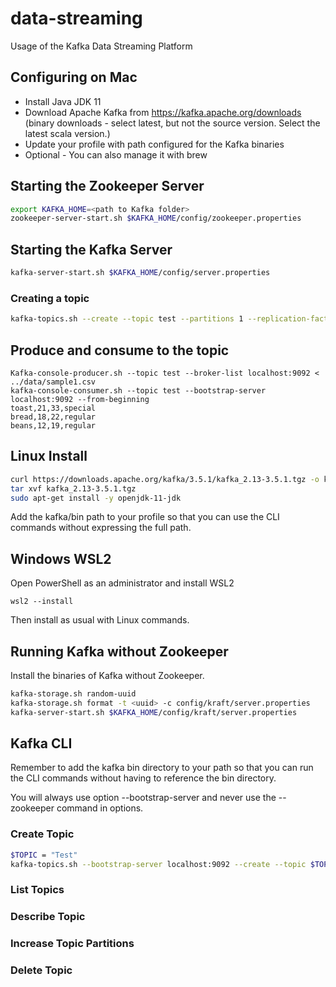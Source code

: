 # data-streaming
Usage of the Kafka Data Streaming Platform

## Configuring on Mac
- Install Java JDK 11
- Download Apache Kafka from https://kafka.apache.org/downloads (binary downloads - select latest, but not the source version. Select the latest scala version.)
- Update your profile with path configured for the Kafka binaries
- Optional - You can also manage it with brew

## Starting the Zookeeper Server
```bash
export KAFKA_HOME=<path to Kafka folder>
zookeeper-server-start.sh $KAFKA_HOME/config/zookeeper.properties
```

## Starting the Kafka Server
```bash
kafka-server-start.sh $KAFKA_HOME/config/server.properties
```

### Creating a topic
```bash
kafka-topics.sh --create --topic test --partitions 1 --replication-factor 1 --bootstrap-server localhost:9092
```

## Produce and consume to the topic
```
Kafka-console-producer.sh --topic test --broker-list localhost:9092 < ../data/sample1.csv
kafka-console-consumer.sh --topic test --bootstrap-server localhost:9092 --from-beginning
toast,21,33,special
bread,18,22,regular
beans,12,19,regular
```

## Linux Install
```BASH
curl https://downloads.apache.org/kafka/3.5.1/kafka_2.13-3.5.1.tgz -o kafka_2.13-3.5.1.tgz
tar xvf kafka_2.13-3.5.1.tgz
sudo apt-get install -y openjdk-11-jdk
```

Add the kafka<ver>/bin path to your profile so that you can use the CLI commands without expressing the full path.


## Windows WSL2
Open PowerShell as an administrator and install WSL2
```
wsl2 --install
```

Then install as usual with Linux commands.

## Running Kafka without Zookeeper
Install the binaries of Kafka without Zookeeper.

```bash
kafka-storage.sh random-uuid
kafka-storage.sh format -t <uuid> -c config/kraft/server.properties
kafka-server-start.sh $KAFKA_HOME/config/kraft/server.properties
```

## Kafka CLI
Remember to add the kafka bin directory to your path so that you can run the CLI commands without having to reference the bin directory.

You will always use option --bootstrap-server and never use the --zookeeper command in options.

### Create Topic
```bash
$TOPIC = "Test"
kafka-topics.sh --bootstrap-server localhost:9092 --create --topic $TOPIC
```
### List Topics
### Describe Topic
### Increase Topic Partitions
### Delete Topic
